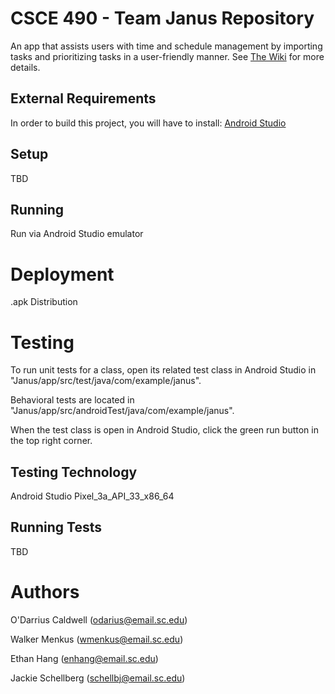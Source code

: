 # CSCE 490 - Team Janus Repository
An app that assists users with time and schedule management by 
importing tasks and prioritizing tasks in a user-friendly manner.
See [The Wiki](https://github.com/SCCapstone/Janus/wiki/Design) for more details.

## External Requirements 
In order to build this project, you will have to install:
[Android Studio](https://developer.android.com/studio?gclid=CjwKCAjwwL6aBhBlEiwADycBIOz3YIYs4PJmKeNib_s6k3JMAbtTplALm8hcMsxh7oyoLt05ShGCgxoCAYQQAvD_BwE&gclsrc=aw.ds)

## Setup
TBD

## Running
Run via Android Studio emulator

# Deployment
.apk Distribution

# Testing
To run unit tests for a class, open its related test class in Android Studio in "Janus/app/src/test/java/com/example/janus".

Behavioral tests are located in "Janus/app/src/androidTest/java/com/example/janus".

When the test class is open in Android Studio, click the green run button in the top right corner.

## Testing Technology
Android Studio Pixel_3a_API_33_x86_64

## Running Tests
TBD

# Authors

O'Darrius Caldwell (odarius@email.sc.edu)

Walker Menkus (wmenkus@email.sc.edu)

Ethan Hang (enhang@email.sc.edu)

Jackie Schellberg (schellbj@email.sc.edu)
